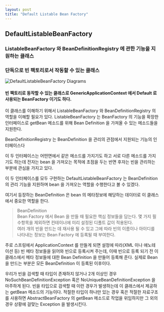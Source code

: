 ```yaml
---
layout: post
title: "Default Listable Bean Factory"
---
```


## DefaultListableBeanFactory

### ListableBeanFactory 와 BeanDefinitionRegistry 에 관한 기능을 지원하는 클래스
### 단독으로 빈 팩토리로서 작동할 수 있는 클래스

![DefaultListableBeanFactory Diagrams](https://github.com/YounHyunJun/YounHyunJun.github.io/blob/master/img/AbstractAutowireCapableBeanFactory_Diagram.PNG)

#### 빈 팩토리로 동작할 수 있는 클래스로 GenericApplicationContext 에서 Default 로 사용되는 BeanFactory 이기도 하다.

이 클래스를 이해하기 위해서 ListableBeanFactory 와 BeanDefinitionRegistry 의 역할을 이해할 필요가 있다.
ListableBeanFactory 는 BeanFactory 의 기능을 확장한 인터페이스로 getBean 메소드를 위해 Bean Definition 을 가져올 수 있는 메소드들을 지원한다.

BeanDefinitionRegistry 는 BeanDefinition 을 관리의 관점에서 지원되는 기능의 인터페이스다

이 두 인터페이스는 어떤면에서 같은 메소드를 가지기도 하고 서로 다른 메소드를 가지기도 하는데 전자는 bean 을 가져오는 목적에 초점을 두는 반면 후자는 빈을 관리하는 부분에 관심을 가지고 있다.

이 두 인터페이스를 모두 구현하는 DefaultListableBeanFactory 는 BeanDefinition 의 관리 기능을 지원하며 bean 을 가져오는 역할을 수행한다고 볼 수 있겠다.

여기서 등장하는 BeanDefinition 은 bean 의 메타정보에 해당하는 데이터로 이 클래스에서 중요한 역할을 한다.

> BeanDefinition<br>
> Bean Factory 에서 Bean 을 만들 때 필요한 핵심 정보들을 담는다. 몇 가지 필수항목을 제외하면 컨테이너에 미리 설정된 디폴트 값이 적용된다. <br>
> 여러 개의 빈을 만드는 데 재사용 될 수 있고 그에 따라 빈의 이름이나 아이디를 나타내는 정보는 Bean Factory 에 등록될 때 부여한다.  

주로 스프링에서 ApplicationContext 를 만들게 되면 설정에 따라(XML 이나 애노테이션 등) 빈 메타 정보들을 읽어와 빈으로 등록시켜 주는데,
이때 빈으로 등록 되기 전 이 클래스에서 메타 정보들에 대한 Bean Definition 을 만들어 등록해 준다. 실제로 Bean 을 만드는 부분은 모든 BeanDefinition 이 등록된 이후이다.

우리가 빈을 검색할 때 타입이 존재하지 않거나 2개 이상인 경우 NoSuchBeanDefinitionException 혹은 NoUniqueBeanDefinitionException 을 마주하게 된다.
빈을 타입으로 검색할 때 이런 경우가 발생하는데 이 클래스에서 제공하는 getBean 메소드의 기능이다. 적절한 타입이 하나만 있는 경우 혹은 적절한 자료구조를 사용하면 
AbstractBeanFactory 의 getBean 메소드로 작업을 위임하지만 그 외의 경우 상황에 걸맞는 Exception 을 발생시킨다.
  


